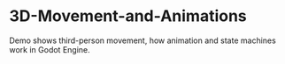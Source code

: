 # 3D-Movement-and-Animations
Demo shows third-person movement, how animation and state machines work in Godot Engine.
